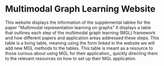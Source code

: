 # Multimodal Graph Learning Website

This website displays the information of the supplemental tablee for the paper "Multimodal representation learning on graphs"
It displays a table that outlines each step of the multimodal graph learning (MGL) framework and how different papers and application areas addressed these steps. This table is a living table, meaning using the form linked in the website we will add new MGL methods to the tables. This table is meant as a resource to those curious about using MGL for their application,, quickly directing them to the relevant resources on how to set up their MGL application.
